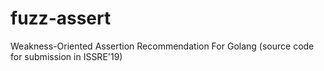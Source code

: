 # fuzz-assert
Weakness-Oriented Assertion Recommendation For Golang (source code for submission in ISSRE'19)
